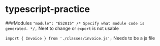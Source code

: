 # typescript-practice

###Modules
`"module": "ES2015" /* Specify what module code is generated. */,`
Neet to change or `export` is not usable

`import { Invoice } from './classes/invoice.js';`
Needs to be a js file
